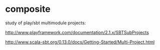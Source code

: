 composite
=========

study of play/sbt multimodule projects:

http://www.playframework.com/documentation/2.1.x/SBTSubProjects


http://www.scala-sbt.org/0.13.0/docs/Getting-Started/Multi-Project.html



